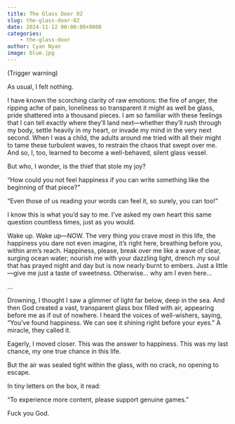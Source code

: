 ```yaml
---
title: The Glass Door 02
slug: the-glass-door-02
date: 2024-11-12 00:00:00+0000
categories:
    - the-glass-door
author: Cyan Nyan
image: blue.jpg
---
```


(Trigger warning)

As usual, I felt nothing.

I have known the scorching clarity of raw emotions: the fire of anger, the ripping ache of pain, loneliness so transparent it might as well be glass, pride shattered into a thousand pieces. I am so familiar with these feelings that I can tell exactly where they’ll land next—whether they’ll rush through my body, settle heavily in my heart, or invade my mind in the very next second. When I was a child, the adults around me tried with all their might to tame these turbulent waves, to restrain the chaos that swept over me. And so, I, too, learned to become a well-behaved, silent glass vessel.

But who, I wonder, is the thief that stole my joy?

“How could you not feel happiness if you can write something like the beginning of that piece?”

“Even those of us reading your words can feel it, so surely, you can too!”

I know this is what you’d say to me. I’ve asked my own heart this same question countless times, just as you would.

Wake up. Wake up—NOW. The very thing you crave most in this life, the happiness you dare not even imagine, it’s right here, breathing before you, within arm’s reach. Happiness, please, break over me like a wave of clear, surging ocean water; nourish me with your dazzling light, drench my soul that has prayed night and day but is now nearly burnt to embers. Just a little—give me just a taste of sweetness. Otherwise… why am I even here…

…

Drowning, I thought I saw a glimmer of light far below, deep in the sea. And then God created a vast, transparent glass box filled with air, appearing before me as if out of nowhere. I heard the voices of well-wishers, saying, “You’ve found happiness. We can see it shining right before your eyes.” A miracle, they called it.

Eagerly, I moved closer. This was the answer to happiness. This was my last chance, my one true chance in this life.

But the air was sealed tight within the glass, with no crack, no opening to escape.

In tiny letters on the box, it read:

“To experience more content, please support genuine games.”

Fuck you God.
